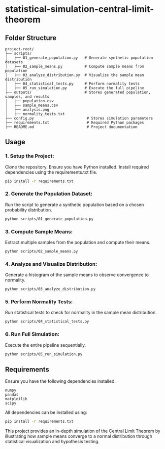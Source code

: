 # statistical-simulation-central-limit-theorem

## Folder Structure

```
project-root/
├── scripts/
│   ├── 01_generate_population.py   # Generate synthetic population datasets
│   ├── 02_sample_means.py          # Compute sample means from population
│   ├── 03_analyze_distribution.py  # Visualize the sample mean distribution
│   ├── 04_statistical_tests.py     # Perform normality tests
│   ├── 05_run_simulation.py        # Execute the full pipeline
├── outputs/                        # Stores generated population, samples, and results
│   ├── population.csv
│   ├── sample_means.csv
│   ├── analysis.png
│   ├── normality_tests.txt
├── config.py                        # Stores simulation parameters
├── requirements.txt                 # Required Python packages
├── README.md                        # Project documentation
```

## Usage

### 1. Setup the Project:
Clone the repository.
Ensure you have Python installed.
Install required dependencies using the requirements.txt file.
```sh
pip install -r requirements.txt
```

### 2. Generate the Population Dataset:
Run the script to generate a synthetic population based on a chosen probability distribution.
```sh
python scripts/01_generate_population.py
```

### 3. Compute Sample Means:
Extract multiple samples from the population and compute their means.
```sh
python scripts/02_sample_means.py
```

### 4. Analyze and Visualize Distribution:
Generate a histogram of the sample means to observe convergence to normality.
```sh
python scripts/03_analyze_distribution.py
```

### 5. Perform Normality Tests:
Run statistical tests to check for normality in the sample mean distribution.
```sh
python scripts/04_statistical_tests.py
```

### 6. Run Full Simulation:
Execute the entire pipeline sequentially.
```sh
python scripts/05_run_simulation.py
```

## Requirements

Ensure you have the following dependencies installed:

```
numpy
pandas
matplotlib
scipy
```

All dependencies can be installed using:
```sh
pip install -r requirements.txt
```

This project provides an in-depth simulation of the Central Limit Theorem by illustrating how sample means converge to a normal distribution through statistical visualization and hypothesis testing.